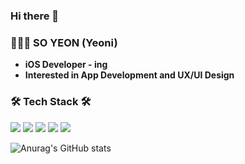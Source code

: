 ### Hi there 👋 

### 👩🏻‍💻  SO YEON (Yeoni)
 -  **iOS Developer - ing**
 - **Interested in App Development and UX/UI Design**

###  🛠 Tech Stack 🛠
<p alighn = "center">
  
<img src="https://img.shields.io/badge/Swift-red?style=flat-square&logo=Swift&logoColor=white"/>
<img src="https://img.shields.io/badge/Java-orange?style=flat-square&logo=Java&logoColor=white"/>
<img src="https://img.shields.io/badge/C/C++-darkblue?style=flat-square&logo=C&logoColor=white"/>
  
<img src="https://img.shields.io/badge/Adobe-black?style=flat-square&logo=Adobe&logoColor=white"/>
<img src="https://img.shields.io/badge/Figma-purple?style=flat-square&logo=Figma&logoColor=white"/>
  

</p>

![Anurag's GitHub stats](https://github-readme-stats.vercel.app/api?username=pcsoyeon&&show_icons=true&theme=graywhite)

<!--
**pcsoyeon/pcsoyeon** is a ✨ _special_ ✨ repository because its `README.md` (this file) appears on your GitHub profile.

Here are some ideas to get you started:

- 🔭 I’m currently working on ...
- 🌱 I’m currently learning ...
- 👯 I’m looking to collaborate on ...
- 🤔 I’m looking for help with ...
- 💬 Ask me about ...
- 📫 How to reach me: ...
- 😄 Pronouns: ...
- ⚡ Fun fact: ...
-->
